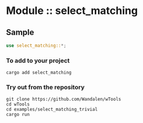 <!-- {{# generate.module_header{} #}} -->

# Module :: select_matching

<!-- qqq2 : for rust : write --> <!-- Dmytro : maybe, it is implemented and documented in module `core/inspect_type`. Please, review the task  -->

## Sample

<!-- {{# generate.module_sample{} #}} -->

``` rust sample test
use select_matching::*;
```
<!-- qqq2 : for rust : write  --> <!-- Dmytro : maybe, it is implemented and documented in module `core/inspect_type`. Please, review the task  -->

### To add to your project

```
cargo add select_matching
```

### Try out from the repository

``` shell test
git clone https://github.com/Wandalen/wTools
cd wTools
cd examples/select_matching_trivial
cargo run
```
